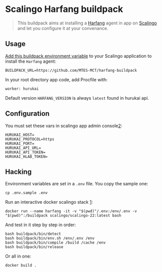 # Scalingo Harfang buildpack

> This buildpack aims at installing a [Harfang](https://harfang.io) agent in app on [Scalingo](https://www.scalingo.com) and let you configure it at your convenance.

## Usage

[Add this buildpack environment variable][1] to your Scalingo application to install the `Harfang` agent:

```shell
BUILDPACK_URL=https://github.com/MTES-MCT/harfang-buildpack
```

In your root directory app code, add Procfile with:
```shell
worker: hurukai
```

Default version `HARFANG_VERSION` is always `latest` found in hurukai api.

## Configuration

You must set these vars in scalingo app admin console[2]:

```shell
HURUKAI_HOST=
HURUKAI_PROTOCOL=https
HURUKAI_PORT=
HURUKAI_API_URL=
HURUKAI_API_TOKEN=
HURUKAI_HLAB_TOKEN=
```

## Hacking

Environment variables are set in a `.env` file. You copy the sample one:

```shell
cp .env.sample .env
```

Run an interactive docker scalingo stack [1]:

```shell
docker run --name harfang -it -v "$(pwd)"/.env:/env/.env -v "$(pwd)":/buildpack scalingo/scalingo-22:latest bash
```

And test in it step by step in order:

```shell
bash buildpack/bin/detect
bash buildpack/bin/env.sh /env/.env /env
bash buildpack/bin/compile /build /cache /env
bash buildpack/bin/release
```

Or all in one:

```shell
docker build .
```

[1]: https://doc.scalingo.com/platform/deployment/buildpacks/custom
[2]: https://doc.scalingo.com/platform/app/environment
